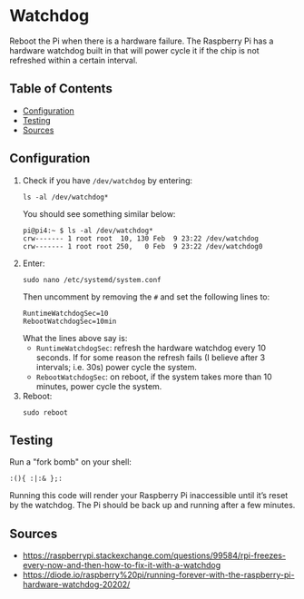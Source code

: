 # Watchdog

Reboot the Pi when there is a hardware failure. The Raspberry Pi has a hardware watchdog built in that will power cycle it if the chip is not refreshed within a certain interval.

## Table of Contents

- [Configuration](#configuration)
- [Testing](#testing)
- [Sources](#sources)

## Configuration

1. Check if you have `/dev/watchdog` by entering:
   ```
   ls -al /dev/watchdog*
   ```
   You should see something similar below:
   ```
   pi@pi4:~ $ ls -al /dev/watchdog*
   crw------- 1 root root  10, 130 Feb  9 23:22 /dev/watchdog
   crw------- 1 root root 250,   0 Feb  9 23:22 /dev/watchdog0
   ```
2. Enter:
   ```
   sudo nano /etc/systemd/system.conf
   ```
   Then uncomment by removing the `#` and set the following lines to:
   ```
   RuntimeWatchdogSec=10
   RebootWatchdogSec=10min
   ```
   What the lines above say is:
   - `RuntimeWatchdogSec`: refresh the hardware watchdog every 10 seconds. If for some reason the refresh fails (I believe after 3 intervals; i.e. 30s) power cycle the system.
   - `RebootWatchdogSec`: on reboot, if the system takes more than 10 minutes, power cycle the system.
3. Reboot:
   ```
   sudo reboot
   ```

## Testing

Run a "fork bomb" on your shell:

```
:(){ :|:& };:
```

Running this code will render your Raspberry Pi inaccessible until it’s reset by the watchdog. The Pi should be back up and running after a few minutes.

## Sources

- https://raspberrypi.stackexchange.com/questions/99584/rpi-freezes-every-now-and-then-how-to-fix-it-with-a-watchdog
- https://diode.io/raspberry%20pi/running-forever-with-the-raspberry-pi-hardware-watchdog-20202/
